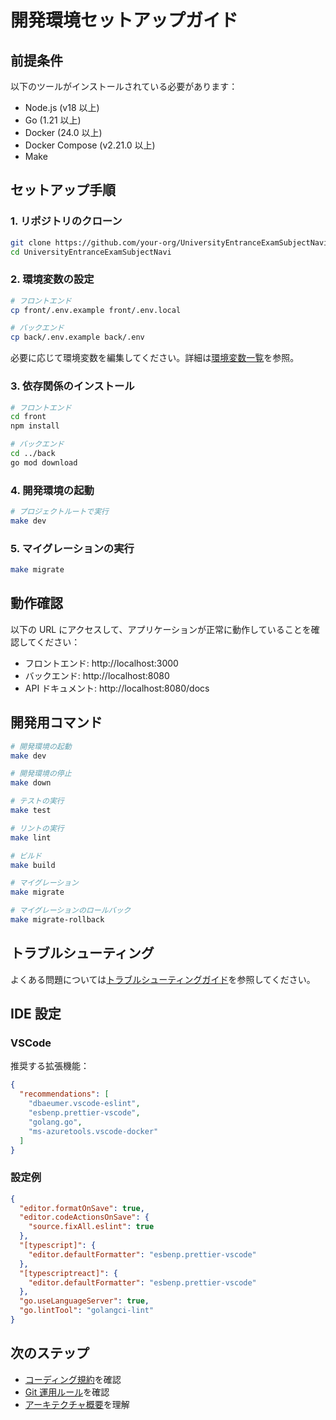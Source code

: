 # 開発環境セットアップガイド

## 前提条件

以下のツールがインストールされている必要があります：

- Node.js (v18 以上)
- Go (1.21 以上)
- Docker (24.0 以上)
- Docker Compose (v2.21.0 以上)
- Make

## セットアップ手順

### 1. リポジトリのクローン

```bash
git clone https://github.com/your-org/UniversityEntranceExamSubjectNavi.git
cd UniversityEntranceExamSubjectNavi
```

### 2. 環境変数の設定

```bash
# フロントエンド
cp front/.env.example front/.env.local

# バックエンド
cp back/.env.example back/.env
```

必要に応じて環境変数を編集してください。詳細は[環境変数一覧](../reference/environment-variables.md)を参照。

### 3. 依存関係のインストール

```bash
# フロントエンド
cd front
npm install

# バックエンド
cd ../back
go mod download
```

### 4. 開発環境の起動

```bash
# プロジェクトルートで実行
make dev
```

### 5. マイグレーションの実行

```bash
make migrate
```

## 動作確認

以下の URL にアクセスして、アプリケーションが正常に動作していることを確認してください：

- フロントエンド: http://localhost:3000
- バックエンド: http://localhost:8080
- API ドキュメント: http://localhost:8080/docs

## 開発用コマンド

```bash
# 開発環境の起動
make dev

# 開発環境の停止
make down

# テストの実行
make test

# リントの実行
make lint

# ビルド
make build

# マイグレーション
make migrate

# マイグレーションのロールバック
make migrate-rollback
```

## トラブルシューティング

よくある問題については[トラブルシューティングガイド](../troubleshooting/common-issues.md)を参照してください。

## IDE 設定

### VSCode

推奨する拡張機能：

```json
{
  "recommendations": [
    "dbaeumer.vscode-eslint",
    "esbenp.prettier-vscode",
    "golang.go",
    "ms-azuretools.vscode-docker"
  ]
}
```

### 設定例

```json
{
  "editor.formatOnSave": true,
  "editor.codeActionsOnSave": {
    "source.fixAll.eslint": true
  },
  "[typescript]": {
    "editor.defaultFormatter": "esbenp.prettier-vscode"
  },
  "[typescriptreact]": {
    "editor.defaultFormatter": "esbenp.prettier-vscode"
  },
  "go.useLanguageServer": true,
  "go.lintTool": "golangci-lint"
}
```

## 次のステップ

- [コーディング規約](./coding-standards.md)を確認
- [Git 運用ルール](./git-workflow.md)を確認
- [アーキテクチャ概要](../architecture/overview.md)を理解
